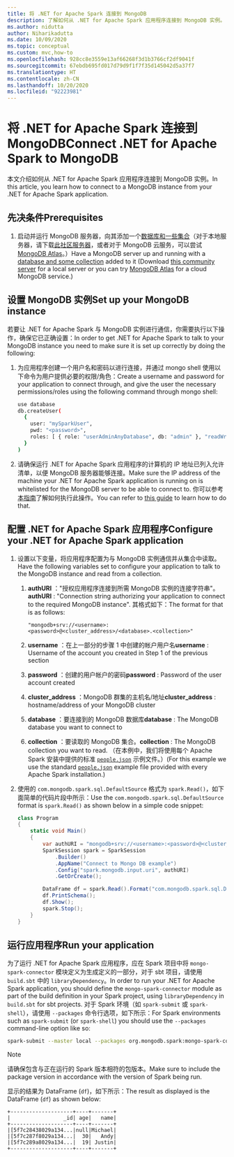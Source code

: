 ```yaml
---
title: 将 .NET for Apache Spark 连接到 MongoDB
description: 了解如何从 .NET for Apache Spark 应用程序连接到 MongoDB 实例。
ms.author: nidutta
author: Niharikadutta
ms.date: 10/09/2020
ms.topic: conceptual
ms.custom: mvc,how-to
ms.openlocfilehash: 928cc8e3559e13af66268f3d1b3766cf2df9041f
ms.sourcegitcommit: 67ebdb695fd017d79d9f1f7f35d145042d5a37f7
ms.translationtype: HT
ms.contentlocale: zh-CN
ms.lasthandoff: 10/20/2020
ms.locfileid: "92223981"
---
```

# <a name="connect-net-for-apache-spark-to-mongodb"></a><span data-ttu-id="c731a-103">将 .NET for Apache Spark 连接到 MongoDB</span><span class="sxs-lookup"><span data-stu-id="c731a-103">Connect .NET for Apache Spark to MongoDB</span></span>

<span data-ttu-id="c731a-104">本文介绍如何从 .NET for Apache Spark 应用程序连接到 MongoDB 实例。</span><span class="sxs-lookup"><span data-stu-id="c731a-104">In this article, you learn how to connect to a MongoDB instance from your .NET for Apache Spark application.</span></span>

## <a name="prerequisites"></a><span data-ttu-id="c731a-105">先决条件</span><span class="sxs-lookup"><span data-stu-id="c731a-105">Prerequisites</span></span>

1. <span data-ttu-id="c731a-106">启动并运行 MongoDB 服务器，向其添加一个[数据库和一些集合](https://docs.mongodb.com/manual/core/databases-and-collections/)（对于本地服务器，请下载[此社区服务器](https://www.mongodb.com/try/download/community)，或者对于 MongoDB 云服务，可以尝试 [MongoDB Atlas](https://www.mongodb.com/cloud/atlas)。）</span><span class="sxs-lookup"><span data-stu-id="c731a-106">Have a MongoDB server up and running with a [database and some collection](https://docs.mongodb.com/manual/core/databases-and-collections/) added to it (Download [this community server](https://www.mongodb.com/try/download/community) for a local server or you can try [MongoDB Atlas](https://www.mongodb.com/cloud/atlas) for a cloud MongoDB service.)</span></span>

## <a name="set-up-your-mongodb-instance"></a><span data-ttu-id="c731a-107">设置 MongoDB 实例</span><span class="sxs-lookup"><span data-stu-id="c731a-107">Set up your MongoDB instance</span></span>

<span data-ttu-id="c731a-108">若要让 .NET for Apache Spark 与 MongoDB 实例进行通信，你需要执行以下操作，确保它已正确设置：</span><span class="sxs-lookup"><span data-stu-id="c731a-108">In order to get .NET for Apache Spark to talk to your MongoDB instance you need to make sure it is set up correctly by doing the following:</span></span>

1. <span data-ttu-id="c731a-109">为应用程序创建一个用户名和密码以进行连接，并通过 mongo shell 使用以下命令为用户提供必要的权限/角色：</span><span class="sxs-lookup"><span data-stu-id="c731a-109">Create a username and password for your application to connect through, and give the user the necessary permissions/roles using the following command through mongo shell:</span></span>

    ```bash
    use database
    db.createUser(
      {
        user: "mySparkUser",
        pwd: "<password>",
        roles: [ { role: "userAdminAnyDatabase", db: "admin" }, "readWriteAnyDatabase" ]
      }
    )
    ```

2. <span data-ttu-id="c731a-110">请确保运行 .NET for Apache Spark 应用程序的计算机的 IP 地址已列入允许清单，以便 MongoDB 服务器能够连接。</span><span class="sxs-lookup"><span data-stu-id="c731a-110">Make sure the IP address of the machine your .NET for Apache Spark application is running on is whitelisted for the MongoDB server to be able to connect to.</span></span> <span data-ttu-id="c731a-111">你可以参考[本指南](https://docs.atlas.mongodb.com/security/add-ip-address-to-list/)了解如何执行此操作。</span><span class="sxs-lookup"><span data-stu-id="c731a-111">You can refer to [this guide](https://docs.atlas.mongodb.com/security/add-ip-address-to-list/) to learn how to do that.</span></span>

## <a name="configure-your-net-for-apache-spark-application"></a><span data-ttu-id="c731a-112">配置 .NET for Apache Spark 应用程序</span><span class="sxs-lookup"><span data-stu-id="c731a-112">Configure your .NET for Apache Spark application</span></span>

1. <span data-ttu-id="c731a-113">设置以下变量，将应用程序配置为与 MongoDB 实例通信并从集合中读取。</span><span class="sxs-lookup"><span data-stu-id="c731a-113">Have the following variables set to configure your application to talk to the MongoDB instance and read from a collection.</span></span>
    1. <span data-ttu-id="c731a-114">**authURI** ："授权应用程序连接到所需 MongoDB 实例的连接字符串"。</span><span class="sxs-lookup"><span data-stu-id="c731a-114">**authURI** : "Connection string authorizing your application to connect to the required MongoDB instance".</span></span> <span data-ttu-id="c731a-115">其格式如下：</span><span class="sxs-lookup"><span data-stu-id="c731a-115">The format for that is as follows:</span></span>

        ```
        "mongodb+srv://<username>:<password>@<cluster_address>/<database>.<collection>"
        ```

    2. <span data-ttu-id="c731a-116">**username** ：在上一部分的步骤 1 中创建的帐户用户名</span><span class="sxs-lookup"><span data-stu-id="c731a-116">**username** : Username of the account you created in Step 1 of the previous section</span></span>
    3. <span data-ttu-id="c731a-117">**password** ：创建的用户帐户的密码</span><span class="sxs-lookup"><span data-stu-id="c731a-117">**password** : Password of the user account created</span></span>
    4. <span data-ttu-id="c731a-118">**cluster_address** ：MongoDB 群集的主机名/地址</span><span class="sxs-lookup"><span data-stu-id="c731a-118">**cluster_address** : hostname/address of your MongoDB cluster</span></span>
    5. <span data-ttu-id="c731a-119">**database** ：要连接到的 MongoDB 数据库</span><span class="sxs-lookup"><span data-stu-id="c731a-119">**database** : The MongoDB database you want to connect to</span></span>
    6. <span data-ttu-id="c731a-120">**collection** ：要读取的 MongoDB 集合。</span><span class="sxs-lookup"><span data-stu-id="c731a-120">**collection** : The MongoDB collection you want to read.</span></span> <span data-ttu-id="c731a-121">（在本例中，我们将使用每个 Apache Spark 安装中提供的标准 [`people.json`](https://github.com/apache/spark/blob/master/examples/src/main/resources/people.json) 示例文件。）</span><span class="sxs-lookup"><span data-stu-id="c731a-121">(For this example we use the standard [`people.json`](https://github.com/apache/spark/blob/master/examples/src/main/resources/people.json) example file provided with every Apache Spark installation.)</span></span>

2. <span data-ttu-id="c731a-122">使用的 `com.mongodb.spark.sql.DefaultSource` 格式为 `spark.Read()`，如下面简单的代码片段中所示：</span><span class="sxs-lookup"><span data-stu-id="c731a-122">Use the `com.mongodb.spark.sql.DefaultSource` format is `spark.Read()` as shown below in a simple code snippet:</span></span>

    ```csharp
    class Program
    {
        static void Main()
        {
            var authURI = "mongodb+srv://<username>:<password>@<cluster_address>/<database>.<collection>?retryWrites=true&w=majority";
            SparkSession spark = SparkSession
                .Builder()
                .AppName("Connect to Mongo DB example")
                .Config("spark.mongodb.input.uri", authURI)
                .GetOrCreate();

            DataFrame df = spark.Read().Format("com.mongodb.spark.sql.DefaultSource").Load();
            df.PrintSchema();
            df.Show();
            spark.Stop();
        }
    }
    ```

## <a name="run-your-application"></a><span data-ttu-id="c731a-123">运行应用程序</span><span class="sxs-lookup"><span data-stu-id="c731a-123">Run your application</span></span>

<span data-ttu-id="c731a-124">为了运行 .NET for Apache Spark 应用程序，应在 Spark 项目中将 `mongo-spark-connector` 模块定义为生成定义的一部分，对于 sbt 项目，请使用 `build.sbt` 中的 `libraryDependency`。</span><span class="sxs-lookup"><span data-stu-id="c731a-124">In order to run your .NET for Apache Spark application, you should define the `mongo-spark-connector` module as part of the build definition in your Spark project, using `libraryDependency` in `build.sbt` for sbt projects.</span></span> <span data-ttu-id="c731a-125">对于 Spark 环境（如 `spark-submit` 或 `spark-shell`），请使用 `--packages` 命令行选项，如下所示：</span><span class="sxs-lookup"><span data-stu-id="c731a-125">For Spark environments such as `spark-submit` (or `spark-shell`) you should use the `--packages` command-line option like so:</span></span>

```bash
spark-submit --master local --packages org.mongodb.spark:mongo-spark-connector_2.12:3.0.0 --class org.apache.spark.deploy.dotnet.DotnetRunner microsoft-spark-<version>.jar yourApp.exe
```

> [!NOTE]
> <span data-ttu-id="c731a-126">请确保包含与正在运行的 Spark 版本相符的包版本。</span><span class="sxs-lookup"><span data-stu-id="c731a-126">Make sure to include the package version in accordance with the version of Spark being run.</span></span>

<span data-ttu-id="c731a-127">显示的结果为 DataFrame (`df`)，如下所示：</span><span class="sxs-lookup"><span data-stu-id="c731a-127">The result as displayed is the DataFrame (`df`) as shown below:</span></span>

```text
+--------------------+----+-------+
|                 _id| age|   name|
+--------------------+----+-------+
|[5f7c28438029a134...|null|Michael|
|[5f7c287f8029a134...|  30|   Andy|
|[5f7c289a8029a134...|  19| Justin|
+--------------------+----+-------+
```

